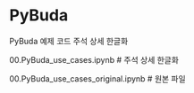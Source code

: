 # PyBuda
PyBuda 예제 코드 주석 상세 한글화

00.PyBuda_use_cases.ipynb  # 주석 상세 한글화

00.PyBuda_use_cases_original.ipynb  # 원본 파일
